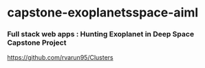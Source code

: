 # capstone-exoplanetsspace-aiml
### Full stack web apps : Hunting Exoplanet in Deep Space Capstone Project
https://github.com/rvarun95/Clusters
